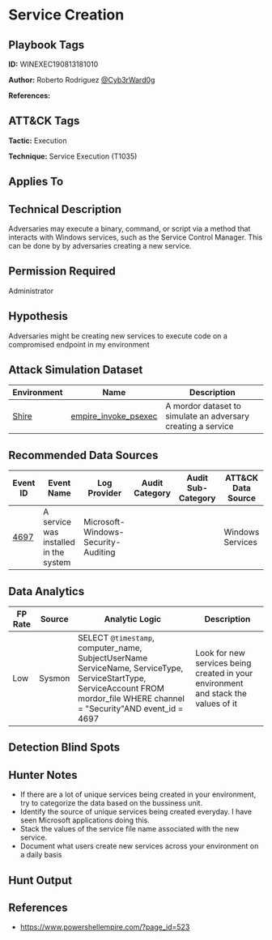 # Service Creation

## Playbook Tags

**ID:** WINEXEC190813181010

**Author:** Roberto Rodriguez [@Cyb3rWard0g](https://twitter.com/Cyb3rWard0g)

**References:**

## ATT&CK Tags

**Tactic:** Execution

**Technique:** Service Execution (T1035)

## Applies To

## Technical Description

Adversaries may execute a binary, command, or script via a method that interacts with Windows services, such as the Service Control Manager. This can be done by by adversaries creating a new service. 

## Permission Required

Administrator

## Hypothesis

Adversaries might be creating new services to execute code on a compromised endpoint in my environment

## Attack Simulation Dataset

| Environment| Name | Description |
|--------|---------|---------|
| [Shire](https://github.com/Cyb3rWard0g/mordor/tree/acf9f6be6a386783a20139ceb2faf8146378d603/environment/shire) | [empire_invoke_psexec](https://github.com/Cyb3rWard0g/mordor/blob/master/small_datasets/windows/execution/service_execution_T1035/empire_invoke_psexec.md) | A mordor dataset to simulate an adversary creating a service |

## Recommended Data Sources

| Event ID | Event Name | Log Provider | Audit Category | Audit Sub-Category | ATT&CK Data Source |
|---------|---------|----------|----------|---------|---------|
| [4697](https://docs.microsoft.com/en-us/windows/security/threat-protection/auditing/event-4697) | A service was installed in the system | Microsoft-Windows-Security-Auditing | | | Windows Services |

## Data Analytics

| FP Rate | Source | Analytic Logic | Description |
|--------|---------|---------|---------|
| Low | Sysmon | SELECT `@timestamp`, computer_name, SubjectUserName ServiceName, ServiceType, ServiceStartType, ServiceAccount FROM mordor_file WHERE channel = "Security"AND event_id = 4697| Look for new services being created in your environment and stack the values of it |

## Detection Blind Spots

## Hunter Notes

* If there are a lot of unique services being created in your environment, try to categorize the data based on the bussiness unit.
* Identify the source of unique services being created everyday. I have seen Microsoft applications doing this.
* Stack the values of the service file name associated with the new service.
* Document what users create new services across your environment on a daily basis

## Hunt Output

## References

* https://www.powershellempire.com/?page_id=523